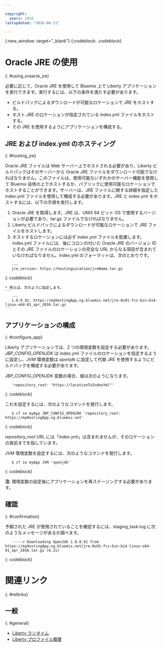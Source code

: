 ```yaml
---

copyright:
  years: 2016
lastupdated: "2016-06-21"

---
```


{:new_window: target="_blank"}
{:codeblock: .codeblock}

# Oracle JRE の使用
{: #using_oraacle_jre}

必要に応じて、Oracle JRE を使用して Bluemix 上で Liberty アプリケーションを実行できます。実行するには、以下の条件を満たす必要があります。
* ビルドパックによるダウンロードが可能なロケーションで JRE をホストする。
* ホスト JRE のロケーションが指定されている index.yml ファイルをホストする。
* その JRE を使用するようにアプリケーションを構成する。

## JRE および index.yml のホスティング
{: #hosting_jre}

Oracle JRE ファイルは Web サーバー上でホストされる必要があり、Liberty ビルドパックはそのサーバーから Oracle JRE ファイルをダウンロード可能でなければなりません。このファイルは、使用可能ないずれかのサーバー機能を使用して Bluemix 自体の上でホストするか、パブリックに使用可能なロケーションでホストすることができます。サーバーは、JRE ファイルに関する詳細を指定した index.yml ファイルを使用して構成する必要があります。JRE と index.yml をホストするには、以下の手順を実行します。
  1. Oracle JRE を取得します。JRE は、UNIX 64 ビット OS で使用するバージョンが必要であり、tar.gz ファイルでなければなりません。
  2. Liberty ビルドパックによるダウンロードが可能なロケーションで JRE ファイルをホストします。 
  3. ホストするロケーションには必ず index.yml ファイルを配置します。index.yml ファイルには、後にコロンの付いた Oracle JRE のバージョン ID とその JRE ファイルのロケーションの完全な URL からなる項目が含まれていなければなりません。index.yml のフォーマットは、次のとおりです。
```
   ---
   jre_version: https://hostingLocation/jreName.tar.gz
```
{: codeblock}

    * 例えば、次のように指定します。
    ```
       ---
       1.8.0_91: https://myHostingApp.ng.bluemix.net/jre-8u91-fcs-bin-b14-linux-x64-01_apr_2016.tar.gz
    ```

## アプリケーションの構成
{: #configure_app}

Liberty アプリケーションでは、2 つの環境変数を設定する必要があります。*JBP_CONFIG_OPENJDK* は index.yml ファイルのロケーションを指定するように設定し、*JVM* 環境変数は *openjdk* に設定して代替 JRE を使用するようにビルドパックを構成する必要があります。

JBP_CONFIG_OPENJDK 変数の場合、値は次のようになります。
```
   'repository_root: "https://locationToIndexYml"'
```
{: codeblock}

これを設定するには、次のようなコマンドを発行します。
```
   $ cf se myApp JBP_CONFIG_OPENJDK 'repository_root: https://myHostingApp.ng.bluemix.net'
```
{: codeblock}

*repository_root* URL には「index.yml」は含まれませんが、そのロケーションの直前までを指しています。

JVM 環境変数を設定するには、次のようなコマンドを発行します。
```
   $ cf se myApp JVM 'openjdk'
```
{: codeblock}

**注**: 環境変数の設定後にアプリケーションを再ステージングする必要があります。

## 確認
{: #confirmation}

予期された JRE が使用されていることを確認するには、staging_task.log に次のようなメッセージがあるか調べます。
```
   -----> Downloading OpenJdk 1.8.0_91 from https://myHostingApp.ng.bluemix.net/jre-8u91-fcs-bin-b14-linux-x64-01_apr_2016.tar.gz (6.2s)
```
{: codeblock}

# 関連リンク
{: #rellinks}
## 一般
{: #general}
* [Liberty ランタイム](index.html)
* [Liberty プロファイル概要](http://www-01.ibm.com/support/knowledgecenter/SSAW57_8.5.5/com.ibm.websphere.wlp.nd.doc/ae/cwlp_about.html)
